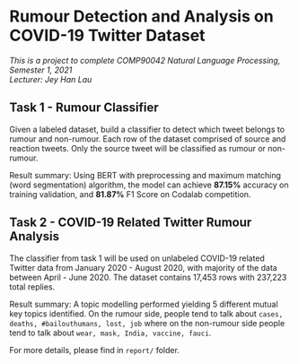 # Rumour Detection and Analysis on COVID-19 Twitter Dataset
*This is a project to complete COMP90042 Natural Language Processing, Semester 1, 2021*<br/>
*Lecturer: Jey Han Lau*

## Task 1 - Rumour Classifier
Given a labeled dataset, build a classifier to detect which tweet belongs to rumour and non-rumour. Each row of the dataset comprised of source and reaction tweets. Only the source tweet will be classified as rumour or non-rumour.

Result summary: Using BERT with preprocessing and maximum matching (word segmentation) algorithm, the model can achieve **87.15%** accuracy on training validation, and **81.87%** F1 Score on Codalab competition.

## Task 2 - COVID-19 Related Twitter Rumour Analysis
The classifier from task 1 will be used on unlabeled COVID-19 related Twitter data from January 2020 - August 2020, with majority of the data between April - June 2020. The dataset contains 17,453 rows with 237,223 total replies.

Result summary: A topic modelling performed yielding 5 different mutual key topics identified. On the rumour side, people tend to talk about `cases, deaths, #bailouthumans, lost, job` where on the non-rumour side people tend to talk about `wear, mask, India, vaccine, fauci`.

For more details, please find in `report/` folder.